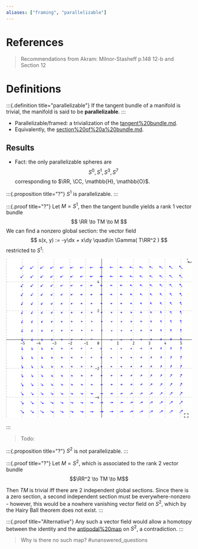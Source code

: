 ```yaml
---
aliases: ["framing", "parallelizable"]
---
```


# References

> Recommendations from Akram:
Milnor-Stasheff p.148 12-b and Section 12

# Definitions

:::{.definition title="parallelizable"}
If the tangent bundle of a manifold is trivial, the manifold is said to be **parallelizable**.
:::

- Parallelizable/framed: a trivialization of the [tangent%20bundle.md](tangent%20bundle.md).
- Equivalently, the [section%20of%20a%20bundle.md](section%20of%20a%20bundle.md).


## Results

- Fact: the only parallelizable spheres are 
$$
S^0, S^1, S^3, S^7
$$ 
corresponding to $\RR, \CC, \mathbb{H}, \mathbb{O}$.

:::{.proposition title="?"}
$S^1$ is parallelizable.
:::

:::{.proof title="?"}
Let $M = S^1$, then the tangent bundle yields a rank 1 vector bundle
$$
\RR \to TM \to M
$$
We can find a nonzero global section: the vector field 
$$
s(x, y) := -y\dx + x\dy \quad\in \Gamma( T\RR^2 )
$$ 
restricted to $S^1$:

![](_attachments/Pasted%20image%2020210510004301.png)

:::

> Todo: 

:::{.proposition title="?"}
$S^2$ is not parallelizable.
:::

:::{.proof title="?"}
Let $M = S^2$, which is associated to the rank 2 vector bundle
$$\RR^2 \to TM \to M$$

Then $TM$ is trivial iff there are 2 independent global sections. Since there is a zero section, a second independent section must be everywhere-nonzero - however, this would be a nowhere vanishing vector field on $S^2$, which by the Hairy Ball theorem does not exist.
:::

:::{.proof title="Alternative"}
Any such a vector field would allow a homotopy between the identity and the [antipodal%20map](antipodal%20map) on $S^2$, a contradiction.
:::

> Why is there no such map? #unanswered_questions 







